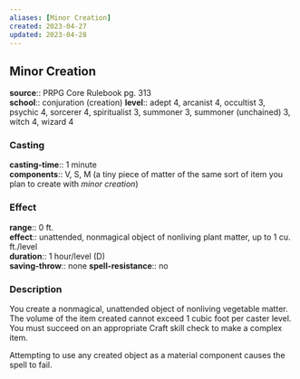 ```yaml
---
aliases: [Minor Creation]
created: 2023-04-27
updated: 2023-04-28
---
```


## Minor Creation

**source**:: PRPG Core Rulebook pg. 313  
**school**:: conjuration (creation)
**level**:: adept 4, arcanist 4, occultist 3, psychic 4, sorcerer 4, spiritualist 3, summoner 3, summoner (unchained) 3, witch 4, wizard 4

### Casting

**casting-time**:: 1 minute  
**components**:: V, S, M (a tiny piece of matter of the same sort of item you plan to create with *minor creation*)

### Effect

**range**:: 0 ft.  
**effect**:: unattended, nonmagical object of nonliving plant matter, up to 1 cu. ft./level  
**duration**:: 1 hour/level (D)  
**saving-throw**:: none
**spell-resistance**:: no

### Description

You create a nonmagical, unattended object of nonliving vegetable matter. The volume of the item created cannot exceed 1 cubic foot per caster level. You must succeed on an appropriate Craft skill check to make a complex item.  
  
Attempting to use any created object as a material component causes the spell to fail.
